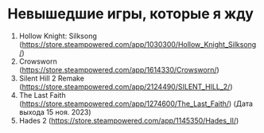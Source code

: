 # Невышедшие игры, которые я жду
1. Hollow Knight: Silksong (https://store.steampowered.com/app/1030300/Hollow_Knight_Silksong/)
2. Crowsworn (https://store.steampowered.com/app/1614330/Crowsworn/)
3. Silent Hill 2 Remake (https://store.steampowered.com/app/2124490/SILENT_HILL_2/)
4. The Last Faith (https://store.steampowered.com/app/1274600/The_Last_Faith/) (Дата выхода 15 ноя. 2023)
5. Hades 2 (https://store.steampowered.com/app/1145350/Hades_II/)
